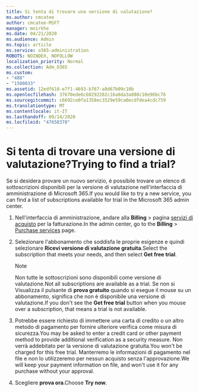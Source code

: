 ```yaml
---
title: Si tenta di trovare una versione di valutazione?
ms.author: cmcatee
author: cmcatee-MSFT
manager: mnirkhe
ms.date: 04/21/2020
ms.audience: Admin
ms.topic: article
ms.service: o365-administration
ROBOTS: NOINDEX, NOFOLLOW
localization_priority: Normal
ms.collection: Adm_O365
ms.custom:
- "488"
- "1500033"
ms.assetid: 12edf610-e7f1-4693-b767-a8d67b09c10b
ms.openlocfilehash: 37670ede6c60292282c16a8da3a888c10e96bc76
ms.sourcegitcommit: c6692ce0fa1358ec3529e59ca0ecdfdea4cdc759
ms.translationtype: MT
ms.contentlocale: it-IT
ms.lasthandoff: 09/14/2020
ms.locfileid: "47658378"
---
```

# <a name="trying-to-find-a-trial"></a><span data-ttu-id="94c2d-102">Si tenta di trovare una versione di valutazione?</span><span class="sxs-lookup"><span data-stu-id="94c2d-102">Trying to find a trial?</span></span>

<span data-ttu-id="94c2d-103">Se si desidera provare un nuovo servizio, è possibile trovare un elenco di sottoscrizioni disponibili per la versione di valutazione nell'interfaccia di amministrazione di Microsoft 365.</span><span class="sxs-lookup"><span data-stu-id="94c2d-103">If you would like to try a new service, you can find a list of subscriptions available for trial in the Microsoft 365 admin center.</span></span>
  
1. <span data-ttu-id="94c2d-104">Nell'interfaccia di amministrazione, andare alla **Billing** \> pagina [servizi di acquisto](https://go.microsoft.com/fwlink/p/?linkid=868433) per la fatturazione.</span><span class="sxs-lookup"><span data-stu-id="94c2d-104">In the admin center, go to the **Billing** \> [Purchase services](https://go.microsoft.com/fwlink/p/?linkid=868433) page.</span></span>

2. <span data-ttu-id="94c2d-105">Selezionare l'abbonamento che soddisfa le proprie esigenze e quindi selezionare  **Ricevi versione di valutazione gratuita**.</span><span class="sxs-lookup"><span data-stu-id="94c2d-105">Select the subscription that meets your needs, and then select  **Get free trial**.</span></span>

    > [!NOTE]
    > <span data-ttu-id="94c2d-106">Non tutte le sottoscrizioni sono disponibili come versione di valutazione.</span><span class="sxs-lookup"><span data-stu-id="94c2d-106">Not all subscriptions are available as a trial.</span></span> <span data-ttu-id="94c2d-107">Se non si Visualizza il pulsante di **prova gratuito** quando si esegue il mouse su un abbonamento, significa che non è disponibile una versione di valutazione.</span><span class="sxs-lookup"><span data-stu-id="94c2d-107">If you don't see the **Get free trial** button when you mouse over a subscription, that means a trial is not available.</span></span>
  
3. <span data-ttu-id="94c2d-108">Potrebbe essere richiesto di immettere una carta di credito o un altro metodo di pagamento per fornire ulteriore verifica come misura di sicurezza.</span><span class="sxs-lookup"><span data-stu-id="94c2d-108">You may be asked to enter a credit card or other payment method to provide additional verification as a security measure.</span></span> <span data-ttu-id="94c2d-109">Non verrà addebitato per la versione di valutazione gratuita.</span><span class="sxs-lookup"><span data-stu-id="94c2d-109">You won't be charged for this free trial.</span></span> <span data-ttu-id="94c2d-110">Manterremo le informazioni di pagamento nel file e non lo utilizzeremo per nessun acquisto senza l'approvazione.</span><span class="sxs-lookup"><span data-stu-id="94c2d-110">We will keep your payment information on file, and won't use it for any purchase without your approval.</span></span>

4. <span data-ttu-id="94c2d-111">Scegliere **prova ora**.</span><span class="sxs-lookup"><span data-stu-id="94c2d-111">Choose **Try now**.</span></span>